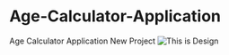 # Age-Calculator-Application
Age Calculator Application New Project
![This is Design](https://abrarkhalil26.github.io/Age-Calculator-Application)

